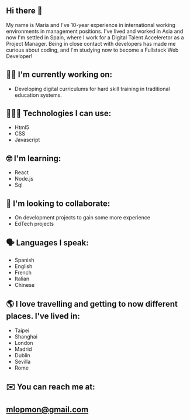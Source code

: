 ## Hi there 👋
My name is Maria and I've 10-year experience in international working environments in management positions. I've lived and worked in Asia and now I'm settled in Spain, where I work for a Digital Talent Acceleretor as a Project Manager. Being in close contact with developers has made me curious about coding, and I'm studying now to become a Fullstack Web Developer!

## 🏋🏼 I'm currently working on: 
- Developing digital curriculums for hard skill training in traditional education systems. 

## 👩🏼‍💻 Technologies I can use: 
- Html5
- CSS
- Javascript

## 🤓 I'm learning: 
- React
- Node.js
- Sql

## 🤝 I'm looking to collaborate:
- On development projects to gain some more experience
- EdTech projects

## 🗣️ Languages I speak:
- Spanish
- English
- French
- Italian
- Chinese

## 🌎 I love travelling and getting to now different places. I've lived in:
- Taipei
- Shanghai
- London
- Madrid
- Dublin
- Sevilla
- Rome

## ✉️ You can reach me at:
## mlopmon@gmail.com

